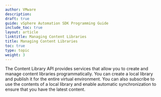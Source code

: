 ```yaml
---
author: VMware
description:
draft: true
guide: vSphere Automation SDK Programming Guide
include_toc: true
layout: article
linktitle: Managing Content Libraries
title: Managing Content Libraries
toc: true
type: topic
weight: 3
---
```

The Content Library API provides services that allow you to create and manage content libraries programmatically. You can create a local library and publish it for the entire virtual environment. You can also subscribe to use the contents of a local library and enable automatic synchronization to ensure that you have the latest content.
